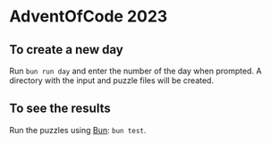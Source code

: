 # AdventOfCode 2023

## To create a new day

Run `bun run day` and enter the number of the day when prompted. A directory with the input and puzzle files will be created.

## To see the results

Run the puzzles using [Bun](https://bun.sh): `bun test`.
